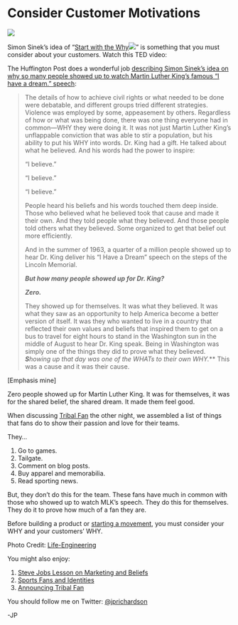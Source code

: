 <!--
id: 3318455009
link: http://loudjet.com/a/consider-customer-motivations
slug: consider-customer-motivations
date: Tue Feb 15 2011 19:15:32 GMT-0600 (CST)
publish: 2011-02-015
tags: tribal-fan, customer-development
-->


Consider Customer Motivations
=============================

![](http://media.tumblr.com/tumblr_lgorg3Jiju1qzbc4f.jpg)

Simon Sinek’s idea of “[Start with the
Why](http://www.amazon.com/gp/product/1591842808?ie=UTF8&tag=techneur-20&linkCode=as2&camp=1789&creative=9325&creativeASIN=1591842808)![](http://www.assoc-amazon.com/e/ir?t=techneur-20&l=as2&o=1&a=1591842808)”
is something that you must consider about your customers. Watch this TED
video:

The Huffington Post does a wonderful job [describing Simon Sinek’s idea
on why so many people showed up to watch Martin Luther King’s famous “I
have a dream.”
speech](http://www.huffingtonpost.com/simon-sinek/when-a-movement-moves_b_669158.html):

> The details of how to achieve civil rights or what needed to be done
> were debatable, and different groups tried different strategies.
> Violence was employed by some, appeasement by others. Regardless of
> how or what was being done, there was one thing everyone had in
> common—WHY they were doing it. It was not just Martin Luther King’s
> unflappable conviction that was able to stir a population, but his
> ability to put his WHY into words. Dr. King had a gift. He talked
> about what he believed. And his words had the power to inspire:
>
> “I believe.”
>
> “I believe.”
>
> “I believe.”
>
> People heard his beliefs and his words touched them deep inside. Those
> who believed what he believed took that cause and made it their own.
> And they told people what they believed. And those people told others
> what they believed. Some organized to get that belief out more
> efficiently.
>
> And in the summer of 1963, a quarter of a million people showed up to
> hear Dr. King deliver his “I Have a Dream” speech on the steps of the
> Lincoln Memorial.
>
> ***But how many people showed up for Dr. King?***
>
> ***Zero.***
>
> They showed up for themselves. It was what they believed. It was what
> they saw as an opportunity to help America become a better version of
> itself. It was they who wanted to live in a country that reflected
> their own values and beliefs that inspired them to get on a bus to
> travel for eight hours to stand in the Washington sun in the middle of
> August to hear Dr. King speak. Being in Washington was simply one of
> the things they did to prove what they believed. ***S****howing up
> that day was one of the WHATs to their own WHY.*** This was a cause
> and it was their cause.

[Emphasis mine]

Zero people showed up for Martin Luther King. It was for themselves, it
was for the shared belief, the shared dream. It made them feel good.

When discussing [Tribal
Fan](http://loudjet.com/a/announcing-tribal-fan) the
other night, we assembled a list of things that fans do to show their
passion and love for their teams.

They…

1.  Go to games.
2.  Tailgate.
3.  Comment on blog posts.
4.  Buy apparel and memorabilia.
5.  Read sporting news.

But, they don’t do this for the team. These fans have much in common
with those who showed up to watch MLK’s speech. They do this for
themselves. They do it to prove how much of a fan they are.

Before building a product or [starting a
movement](http://www.gabrielweinberg.com/blog/2010/02/are-you-building-an-empire-sparking-a-powder-keg-or-starting-a-movement.html),
you must consider your WHY and your customers’ WHY.

Photo Credit:
[Life-Engineering](http://life-engineering.com/1757/how-great-leaders-inspire-action-the-golden-circle/)

You might also enjoy:

1.  [Steve Jobs Lesson on Marketing and
    Beliefs](http://loudjet.com/a/steve-jobs-lesson-on-marketing-values-and-belief)
2.  [Sports Fans and
    Identities](http://loudjet.com/a/sports-fans-and-identities)
3.  [Announcing Tribal
    Fan](http://loudjet.com/a/announcing-tribal-fan)

You should follow me on Twitter:
[@jprichardson](http://twitter.com/jprichardson)

-JP

